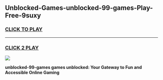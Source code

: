 
## Unblocked-Games-unblocked-99-games-Play-Free-9suxy
<h3>
<a href="https://premium76.site?title=unblocked-99-games&ref=23A">CLICK TO PLAY</a></h3>
<hr>

<h3>
<a href="https://premium76.site?title=unblocked-99-games&ref=23A">CLICK 2 PLAY</a>
  
</h3>

<a href="https://premium76.site?title=unblocked-99-games&ref=23A"><img src="https://clearcache.store/games.png"></a>


**unblocked-99-games games unblocked: Your Gateway to Fun and Accessible Online Gaming**
